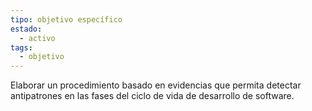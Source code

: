 ```yaml
---
tipo: objetivo específico
estado:
  - activo
tags:
  - objetivo
---
```

Elaborar un procedimiento basado en evidencias que permita detectar antipatrones en las fases del ciclo de vida de desarrollo de software.